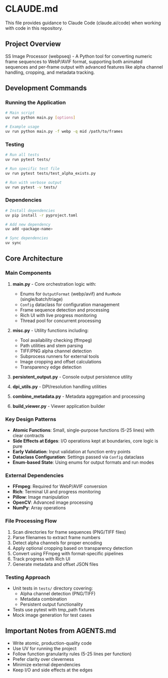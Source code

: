 # CLAUDE.md

This file provides guidance to Claude Code (claude.ai/code) when working with code in this repository.

## Project Overview

SS Image Processor (webpseq) - A Python tool for converting numeric frame sequences to WebP/AVIF format, supporting both animated sequences and per-frame output with advanced features like alpha channel handling, cropping, and metadata tracking.

## Development Commands

### Running the Application
```bash
# Main script
uv run python main.py [options]

# Example usage
uv run python main.py -f webp -q mid /path/to/frames
```

### Testing
```bash
# Run all tests
uv run pytest tests/

# Run specific test file
uv run pytest tests/test_alpha_exists.py

# Run with verbose output
uv run pytest -v tests/
```

### Dependencies
```bash
# Install dependencies
uv pip install -r pyproject.toml

# Add new dependency
uv add <package-name>

# Sync dependencies
uv sync
```

## Core Architecture

### Main Components

1. **main.py** - Core orchestration logic with:
   - Enums for `OutputFormat` (webp/avif) and `RunMode` (single/batch/triage)
   - `Config` dataclass for configuration management
   - Frame sequence detection and processing
   - Rich UI with live progress monitoring
   - Thread pool for concurrent processing

2. **misc.py** - Utility functions including:
   - Tool availability checking (ffmpeg)
   - Path utilities and stem parsing
   - TIFF/PNG alpha channel detection
   - Subprocess runners for external tools
   - Image cropping and offset calculations
   - Transparency edge detection

3. **persistent_output.py** - Console output persistence utility

4. **dpi_utils.py** - DPI/resolution handling utilities

5. **combine_metadata.py** - Metadata aggregation and processing

6. **build_viewer.py** - Viewer application builder

### Key Design Patterns

- **Atomic Functions**: Small, single-purpose functions (5-25 lines) with clear contracts
- **Side Effects at Edges**: I/O operations kept at boundaries, core logic is pure
- **Early Validation**: Input validation at function entry points
- **Dataclass Configuration**: Settings passed via `Config` dataclass
- **Enum-based State**: Using enums for output formats and run modes

### External Dependencies

- **FFmpeg**: Required for WebP/AVIF conversion
- **Rich**: Terminal UI and progress monitoring
- **Pillow**: Image manipulation
- **OpenCV**: Advanced image processing
- **NumPy**: Array operations

### File Processing Flow

1. Scan directories for frame sequences (PNG/TIFF files)
2. Parse filenames to extract frame numbers
3. Detect alpha channels for proper encoding
4. Apply optional cropping based on transparency detection
5. Convert using FFmpeg with format-specific pipelines
6. Track progress with Rich UI
7. Generate metadata and offset JSON files

### Testing Approach

- Unit tests in `tests/` directory covering:
  - Alpha channel detection (PNG/TIFF)
  - Metadata combination
  - Persistent output functionality
- Tests use pytest with tmp_path fixtures
- Mock image generation for test cases

## Important Notes from AGENTS.md

- Write atomic, production-quality code
- Use UV for running the project
- Follow function granularity rules (5-25 lines per function)
- Prefer clarity over cleverness
- Minimize external dependencies
- Keep I/O and side effects at the edges